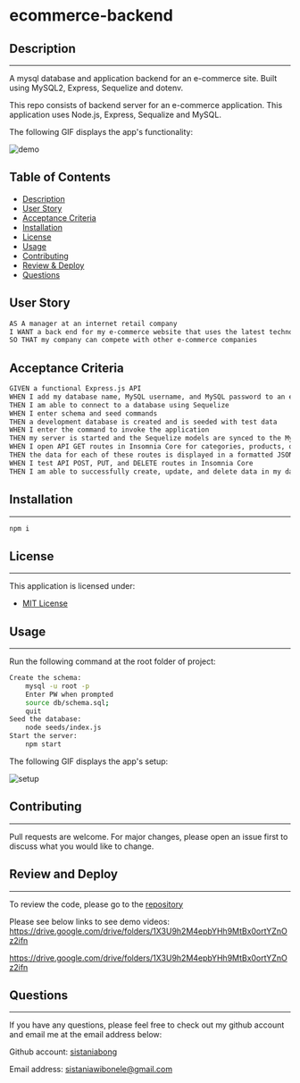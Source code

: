 # ecommerce-backend

## Description
--------------
 A mysql database and application backend for an e-commerce site. Built using MySQL2, Express, Sequelize and dotenv.

This repo consists of backend server for an e-commerce application. This application uses Node.js, Express, Sequalize and MySQL.

The following GIF displays the app's functionality:

![demo](./images/ecommerce-insomnia.gif)


## Table of Contents

- [Description](#description)
- [User Story](#user-story)
- [Acceptance Criteria](#acceptance-criteria)
- [Installation](#installation)
- [License](#license)
- [Usage](#usage)
- [Contributing](#contributing)
- [Review & Deploy](#review-and-deploy)
- [Questions](#questions)


## User Story

```md
AS A manager at an internet retail company
I WANT a back end for my e-commerce website that uses the latest technologies
SO THAT my company can compete with other e-commerce companies
```


## Acceptance Criteria
```md
GIVEN a functional Express.js API
WHEN I add my database name, MySQL username, and MySQL password to an environment variable file
THEN I am able to connect to a database using Sequelize
WHEN I enter schema and seed commands
THEN a development database is created and is seeded with test data
WHEN I enter the command to invoke the application
THEN my server is started and the Sequelize models are synced to the MySQL database
WHEN I open API GET routes in Insomnia Core for categories, products, or tags
THEN the data for each of these routes is displayed in a formatted JSON
WHEN I test API POST, PUT, and DELETE routes in Insomnia Core
THEN I am able to successfully create, update, and delete data in my database
```

## Installation
---
```bash
npm i

```

## License
---
This application is licensed under:

- [MIT License](https://choosealicense.com/licenses/mit/)


## Usage
---
Run the following command at the root folder of project:

```bash
Create the schema: 
    mysql -u root -p
    Enter PW when prompted
    source db/schema.sql;
    quit
Seed the database:
    node seeds/index.js
Start the server:
    npm start
```

The following GIF displays the app's setup:

![setup](./images/setup.gif)


## Contributing
---
Pull requests are welcome. For major changes, please open an issue first to discuss what you would like to change.

## Review and Deploy
---
To review the code, please go to the [repository](https://github.com/sistaniabong/ecommerce-backend)

Please see below links to see demo videos:
https://drive.google.com/drive/folders/1X3U9h2M4epbYHh9MtBx0ortYZnOz2ifn

https://drive.google.com/drive/folders/1X3U9h2M4epbYHh9MtBx0ortYZnOz2ifn


## Questions
---
If you have any questions, please feel free to check out my github account and email me at the email address below:

Github account: [sistaniabong](https://github.com/sistaniabong)

Email address: sistaniawibonele@gmail.com
